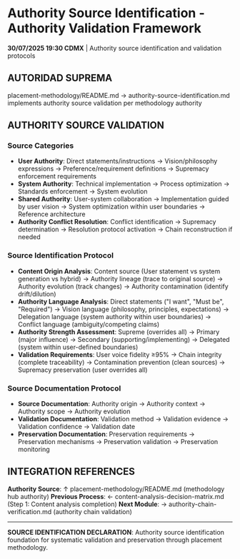 # Authority Source Identification - Authority Validation Framework

**30/07/2025 19:30 CDMX** | Authority source identification and validation protocols

## AUTORIDAD SUPREMA
placement-methodology/README.md → authority-source-identification.md implements authority source validation per methodology authority

## AUTHORITY SOURCE VALIDATION

### **Source Categories**
- **User Authority**: Direct statements/instructions → Vision/philosophy expressions → Preference/requirement definitions → Supremacy enforcement requirements
- **System Authority**: Technical implementation → Process optimization → Standards enforcement → System evolution
- **Shared Authority**: User-system collaboration → Implementation guided by user vision → System optimization within user boundaries → Reference architecture
- **Authority Conflict Resolution**: Conflict identification → Supremacy determination → Resolution protocol activation → Chain reconstruction if needed

### **Source Identification Protocol**
- **Content Origin Analysis**: Content source (User statement vs system generation vs hybrid) → Authority lineage (trace to original source) → Authority evolution (track changes) → Authority contamination (identify drift/dilution)
- **Authority Language Analysis**: Direct statements ("I want", "Must be", "Required") → Vision language (philosophy, principles, expectations) → Delegation language (system authority within user boundaries) → Conflict language (ambiguity/competing claims)
- **Authority Strength Assessment**: Supreme (overrides all) → Primary (major influence) → Secondary (supporting/implementing) → Delegated (system within user-defined boundaries)
- **Validation Requirements**: User voice fidelity ≥95% → Chain integrity (complete traceability) → Contamination prevention (clean sources) → Supremacy preservation (user overrides all)

### **Source Documentation Protocol**
- **Source Documentation**: Authority origin → Authority context → Authority scope → Authority evolution
- **Validation Documentation**: Validation method → Validation evidence → Validation confidence → Validation date
- **Preservation Documentation**: Preservation requirements → Preservation mechanisms → Preservation validation → Preservation monitoring

## INTEGRATION REFERENCES

**Authority Source**: ↑ placement-methodology/README.md (methodology hub authority)
**Previous Process**: ← content-analysis-decision-matrix.md (Step 1: Content analysis completion)
**Next Module**: → authority-chain-verification.md (authority chain validation)

---

**SOURCE IDENTIFICATION DECLARATION**: Authority source identification foundation for systematic validation and preservation through placement methodology.